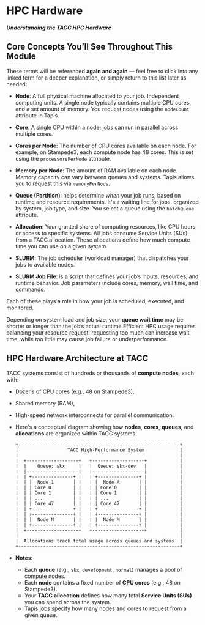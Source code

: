 # HPC Hardware
***Understanding the TACC HPC Hardware***

## Core Concepts You’ll See Throughout This Module

These terms will be referenced **again and again** — feel free to click into any linked term for a deeper explanation, or simply return to this list later as needed:

* **Node**: A full physical machine allocated to your job. Independent computing units. A single node typically contains multiple CPU cores and a set amount of memory. You request nodes using the `nodeCount` attribute in Tapis.
* **Core**: A single CPU within a node; jobs can run in parallel across multiple cores.
* **Cores per Node**: The number of CPU cores available on each node. For example, on Stampede3, each compute node has 48 cores. This is set using the `processorsPerNode` attribute.
* **Memory per Node**: The amount of RAM available on each node. Memory capacity can vary between queues and systems. Tapis allows you to request this via `memoryPerNode`.
* **Queue (Partition)**: helps determine *when* your job runs, based on runtime and resource requirements. It's a waiting line for jobs, organized by system, job type, and size. You select a queue using the `batchQueue` attribute. 
    

* **Allocation**: Your granted share of computing resources, like CPU hours or access to specific systems. All jobs consume Service Units (SUs) from a TACC allocation. These allocations define how much compute time you can use on a given system.
* **SLURM**: The job scheduler (workload manager) that dispatches your jobs to available nodes.
* **SLURM Job File**: is a script that defines your job’s inputs, resources, and runtime behavior. Job parameters include cores, memory, wall time, and commands.

Each of these plays a role in how your job is scheduled, executed, and monitored.

Depending on system load and job size, your **queue wait time** may be shorter or longer than the job’s actual runtime.Efficient HPC usage requires balancing your resource request: requesting too much can increase wait time, while too little may cause job failure or underperformance.



## HPC Hardware Architecture at TACC

TACC systems consist of hundreds or thousands of **compute nodes**, each with:

* Dozens of CPU cores (e.g., 48 on Stampede3),
* Shared memory (RAM),
* High-speed network interconnects for parallel communication.

* Here's a conceptual diagram showing how **nodes**, **cores**, **queues**, and **allocations** are organized within TACC systems:

    ```
    +-----------------------------------------------------------+
    |                  TACC High-Performance System             |
    |                                                           |
    |  +-------------------+   +-------------------+            |
    |  |    Queue: skx     |   |  Queue: skx-dev   |            |
    |  |-------------------|   |-------------------|            |
    |  | +---------------+ |   | +---------------+ |            |
    |  | |  Node 1       | |   | |  Node A       | |            |
    |  | | Core 0        | |   | | Core 0        | |            |
    |  | | Core 1        | |   | | Core 1        | |            |
    |  | | ...           | |   | | ...           | |            |
    |  | | Core 47       | |   | | Core 47       | |            |
    |  | +---------------+ |   | +---------------+ |            |
    |  | +---------------+ |   | +---------------+ |            |
    |  | |  Node N       | |   | |  Node M       | |            |
    |  | +---------------+ |   | +---------------+ |            |
    |  +-------------------+   +-------------------+            |
    |                                                           |
    |  Allocations track total usage across queues and systems  |
    +-----------------------------------------------------------+
    ```

* **Notes:**
    
    * Each **queue** (e.g., `skx`, `development`, `normal`) manages a pool of compute nodes.
    * Each **node** contains a fixed number of **CPU cores** (e.g., 48 on Stampede3).
    * Your **TACC allocation** defines how many total **Service Units (SUs)** you can spend across the system.
    * Tapis jobs specify how many nodes and cores to request from a given queue.


